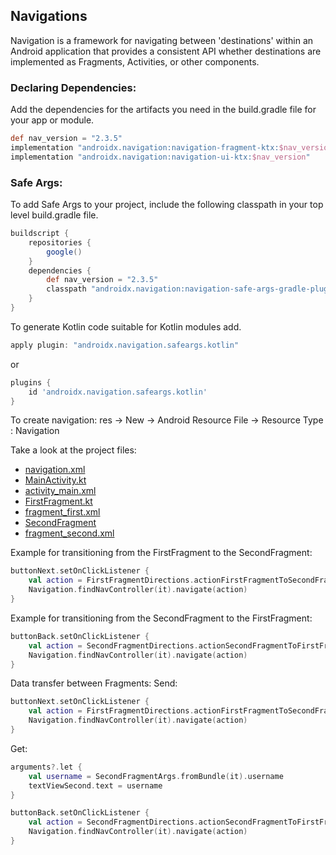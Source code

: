 ## Navigations

Navigation is a framework for navigating between 'destinations' within an Android application that provides a consistent API whether destinations are implemented as Fragments, Activities, or other components.

### Declaring Dependencies:
Add the dependencies for the artifacts you need in the build.gradle file for your app or module.
```gradle
def nav_version = "2.3.5"
implementation "androidx.navigation:navigation-fragment-ktx:$nav_version"
implementation "androidx.navigation:navigation-ui-ktx:$nav_version"
```

### Safe Args:
To add Safe Args to your project, include the following classpath in your top level build.gradle file.
```gradle
buildscript {
    repositories {
        google()
    }
    dependencies {
        def nav_version = "2.3.5"
        classpath "androidx.navigation:navigation-safe-args-gradle-plugin:$nav_version"
    }
}
```
To generate Kotlin code suitable for Kotlin modules add.
```gradle
apply plugin: "androidx.navigation.safeargs.kotlin"
``` 
or
```gradle
plugins {
    id 'androidx.navigation.safeargs.kotlin'
}
```
To create navigation:
res -> New -> Android Resource File -> Resource Type : Navigation

Take a look at the project files:
<ul>
  <li>
    <a href="https://github.com/omercankoc/navigations/blob/main/Navigations/app/src/main/res/navigation/navigation_graph.xml">navigation.xml</a>
  </li>
  <li>
    <a href="https://github.com/omercankoc/navigations/blob/main/Navigations/app/src/main/java/com/omercankoc/navigations/MainActivity.kt">MainActivity.kt</a>
  </li>
  <li>
    <a href="https://github.com/omercankoc/navigations/blob/main/Navigations/app/src/main/res/layout/activity_main.xml">activity_main.xml</a>
  </li>
  <li>
    <a href="https://github.com/omercankoc/navigations/blob/main/Navigations/app/src/main/java/com/omercankoc/navigations/FirstFragment.kt">FirstFragment.kt</a>
  </li>
  <li>
    <a href="https://github.com/omercankoc/navigations/blob/main/Navigations/app/src/main/res/layout/fragment_first.xml">fragment_first.xml</a>
  </li>
  <li>
    <a href="https://github.com/omercankoc/navigations/blob/main/Navigations/app/src/main/java/com/omercankoc/navigations/SecondFragment.kt">SecondFragment</a>
  </li>
  <li>
    <a href="https://github.com/omercankoc/navigations/blob/main/Navigations/app/src/main/res/layout/fragment_second.xml">fragment_second.xml</a>
  </li>
</ul>

Example for transitioning from the FirstFragment to the SecondFragment:
```kotlin
buttonNext.setOnClickListener {
    val action = FirstFragmentDirections.actionFirstFragmentToSecondFragment)
    Navigation.findNavController(it).navigate(action)
}
```
Example for transitioning from the SecondFragment to the FirstFragment:
```kotlin
buttonBack.setOnClickListener {
    val action = SecondFragmentDirections.actionSecondFragmentToFirstFragment()
    Navigation.findNavController(it).navigate(action)
}
```
Data transfer between Fragments:
Send:
```kotlin
buttonNext.setOnClickListener {
    val action = FirstFragmentDirections.actionFirstFragmentToSecondFragment("androidDeveloper")
    Navigation.findNavController(it).navigate(action)
}
```
Get:
```kotlin
arguments?.let {
    val username = SecondFragmentArgs.fromBundle(it).username
    textViewSecond.text = username
}

buttonBack.setOnClickListener {
    val action = SecondFragmentDirections.actionSecondFragmentToFirstFragment()
    Navigation.findNavController(it).navigate(action)
}


